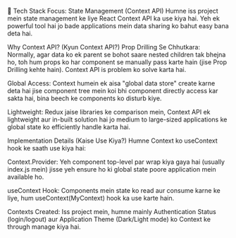 🌟 Tech Stack Focus: State Management (Context API)
Humne iss project mein state management ke liye React Context API ka use kiya hai. Yeh ek powerful tool hai jo bade applications mein data sharing ko bahut easy bana deta hai.

Why Context API? (Kyun Context API?)
Prop Drilling Se Chhutkara: Normally, agar data ko ek parent se bohot saare nested children tak bhejna ho, toh hum props ko har component se manually pass karte hain (jise Prop Drilling kehte hain). Context API is problem ko solve karta hai.

Global Access: Context humein ek aisa "global data store" create karne deta hai jise component tree mein koi bhi component directly access kar sakta hai, bina beech ke components ko disturb kiye.

Lightweight: Redux jaise libraries ke comparison mein, Context API ek lightweight aur in-built solution hai jo medium to large-sized applications ke global state ko efficiently handle karta hai.

Implementation Details (Kaise Use Kiya?)
Humne Context ko useContext hook ke saath use kiya hai:

Context.Provider: Yeh component top-level par wrap kiya gaya hai (usually index.js mein) jisse yeh ensure ho ki global state poore application mein available ho.

useContext Hook: Components mein state ko read aur consume karne ke liye, hum useContext(MyContext) hook ka use karte hain.

Contexts Created: Iss project mein, humne mainly Authentication Status (login/logout) aur Application Theme (Dark/Light mode) ko Context ke through manage kiya hai.